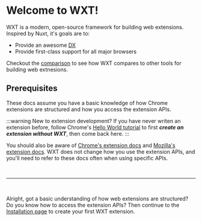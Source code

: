 # Welcome to WXT!

WXT is a modern, open-source framework for building web extensions. Inspired by Nuxt, it's goals are to:

- Provide an awesome [DX](https://about.gitlab.com/topics/devops/what-is-developer-experience/)
- Provide first-class support for all major browsers

Checkout the [comparison](/guide/resources/compare) to see how WXT compares to other tools for building web extnesions.

## Prerequisites

These docs assume you have a basic knowledge of how Chrome extensions are structured and how you access the extension APIs.

:::warning New to extension development?
If you have never writen an extension before, follow Chrome's [Hello World tutorial](https://developer.chrome.com/docs/extensions/get-started/tutorial/hello-world) to first **_create an extension without WXT_**, then come back here.
:::

You should also be aware of [Chrome's extension docs](https://developer.chrome.com/docs/extensions) and [Mozilla's extension docs](https://developer.mozilla.org/en-US/docs/Mozilla/Add-ons/WebExtensions). WXT does not change how you use the extension APIs, and you'll need to refer to these docs often when using specific APIs.

<br/>

---

<br/>

Alright, got a basic understanding of how web extensions are structured? Do you know how to access the extension APIs? Then continue to the [Installation page](/guide/installation) to create your first WXT extension.
